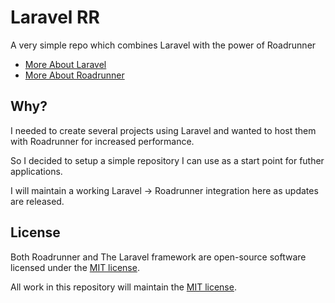 # Laravel RR

A very simple repo which combines Laravel with the power of Roadrunner

- [More About Laravel](https://laravel.com/)
- [More About Roadrunner](https://roadrunner.dev/)

## Why?

I needed to create several projects using Laravel and wanted to host them with Roadrunner for increased performance.

So I decided to setup a simple repository I can use as a start point for futher applications.

I will maintain a working Laravel -> Roadrunner integration here as updates are released.

## License

Both Roadrunner and The Laravel framework are open-source software licensed under the [MIT license](https://opensource.org/licenses/MIT).

All work in this repository will maintain the [MIT license](https://opensource.org/licenses/MIT).

